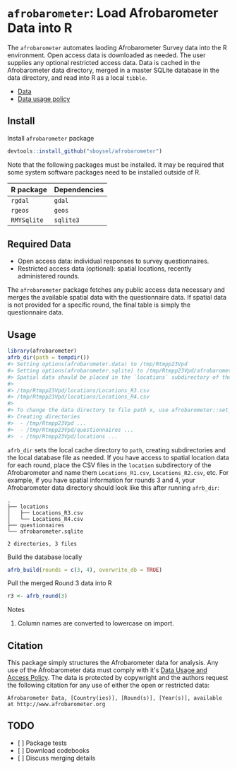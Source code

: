 <!-- README.md is generated from README.Rmd. Please edit that file -->
`afrobarometer`: Load Afrobarometer Data into R
===============================================

The `afrobarometer` automates laoding Afrobarometer Survey data into the R environment. Open access data is downloaded as needed. The user supplies any optional restricted access data. Data is cached in the Afrobarometer data directory, merged in a master SQLite database in the data directory, and read into R as a local `tibble`.

-   [Data](http://www.afrobarometer.org/data)
-   [Data usage policy](http://www.afrobarometer.org/data/data-use-policy)

Install
-------

Install `afrobarometer` package

``` r
devtools::install_github("sboysel/afrobarometer")
```

Note that the following packages must be installed. It may be required that some system software packages need to be installed outside of R.

| R package   | Dependencies |
|-------------|--------------|
| `rgdal`     | `gdal`       |
| `rgeos`     | `geos`       |
| `RMYSqlite` | `sqlite3`    |

Required Data
-------------

-   Open access data: individual responses to survey questionnaires.
-   Restricted access data (optional): spatial locations, recently administered rounds.

The `afrobarometer` package fetches any public access data necessary and merges the available spatial data with the questionnaire data. If spatial data is not provided for a specific round, the final table is simply the questionnaire data.

Usage
-----

``` r
library(afrobarometer)
afrb_dir(path = tempdir())
#> Setting options(afrobarometer.data) to /tmp/Rtmpp23Vpd
#> Setting options(afrobarometer.sqlite) to /tmp/Rtmpp23Vpd/afrobarometer.sqlite
#> Spatial data should be placed in the `locations` subdirectory of the Afrobarometer data directory. For example, if you have spatial data for Rounds 3 and 4, you should place the spatial data as follows:
#> 
#> /tmp/Rtmpp23Vpd/locations/Locations_R3.csv
#> /tmp/Rtmpp23Vpd/locations/Locations_R4.csv
#> 
#> To change the data directory to file path x, use afrobarometer::set_data_dir(x)
#> Creating directories
#>  - /tmp/Rtmpp23Vpd ...
#>  - /tmp/Rtmpp23Vpd/questionnaires ...
#>  - /tmp/Rtmpp23Vpd/locations ...
```

`afrb_dir` sets the local cache directory to `path`, creating subdirectories and the local database file as needed. If you have access to spatial location data for each round, place the CSV files in the `location` subdirectory of the Afrobarometer and name them `Locations_R1.csv`, `Locations_R2.csv`, etc. For example, if you have spatial information for rounds 3 and 4, your Afrobarometer data directory should look like this after running `afrb_dir`:

    .
    ├── locations
    │   ├── Locations_R3.csv
    │   └── Locations_R4.csv
    ├── questionnaires
    └── afrobarometer.sqlite

    2 directories, 3 files

Build the database locally

``` r
afrb_build(rounds = c(3, 4), overwrite_db = TRUE)
```

Pull the merged Round 3 data into R

``` r
r3 <- afrb_round(3)
```

Notes

1.  Column names are converted to lowercase on import.

Citation
--------

This package simply structures the Afrobarometer data for analysis. Any use of the Afrobarometer data must comply with it's [Data Usage and Access Policy](http://www.afrobarometer.org/data/data-use-policy). The data is protected by copywright and the authors request the following citation for any use of either the open or restricted data:

    Afrobarometer Data, [Country(ies)], [Round(s)], [Year(s)], available at http://www.afrobarometer.org

TODO
----

-   \[ \] Package tests
-   \[ \] Download codebooks
-   \[ \] Discuss merging details
